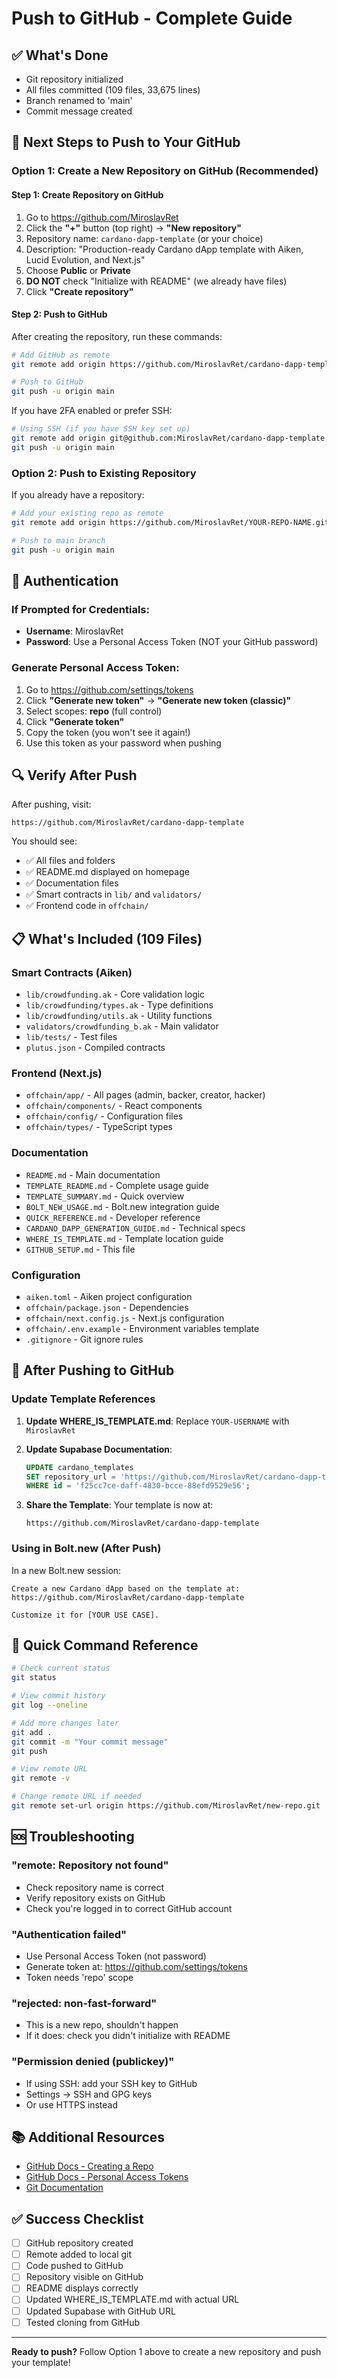 # Push to GitHub - Complete Guide

## ✅ What's Done
- Git repository initialized
- All files committed (109 files, 33,675 lines)
- Branch renamed to 'main'
- Commit message created

## 🚀 Next Steps to Push to Your GitHub

### Option 1: Create a New Repository on GitHub (Recommended)

#### Step 1: Create Repository on GitHub
1. Go to https://github.com/MiroslavRet
2. Click the **"+"** button (top right) → **"New repository"**
3. Repository name: `cardano-dapp-template` (or your choice)
4. Description: "Production-ready Cardano dApp template with Aiken, Lucid Evolution, and Next.js"
5. Choose **Public** or **Private**
6. **DO NOT** check "Initialize with README" (we already have files)
7. Click **"Create repository"**

#### Step 2: Push to GitHub
After creating the repository, run these commands:

```bash
# Add GitHub as remote
git remote add origin https://github.com/MiroslavRet/cardano-dapp-template.git

# Push to GitHub
git push -u origin main
```

If you have 2FA enabled or prefer SSH:
```bash
# Using SSH (if you have SSH key set up)
git remote add origin git@github.com:MiroslavRet/cardano-dapp-template.git
git push -u origin main
```

### Option 2: Push to Existing Repository

If you already have a repository:

```bash
# Add your existing repo as remote
git remote add origin https://github.com/MiroslavRet/YOUR-REPO-NAME.git

# Push to main branch
git push -u origin main
```

## 📝 Authentication

### If Prompted for Credentials:
- **Username**: MiroslavRet
- **Password**: Use a Personal Access Token (NOT your GitHub password)

### Generate Personal Access Token:
1. Go to https://github.com/settings/tokens
2. Click **"Generate new token"** → **"Generate new token (classic)"**
3. Select scopes: **repo** (full control)
4. Click **"Generate token"**
5. Copy the token (you won't see it again!)
6. Use this token as your password when pushing

## 🔍 Verify After Push

After pushing, visit:
```
https://github.com/MiroslavRet/cardano-dapp-template
```

You should see:
- ✅ All files and folders
- ✅ README.md displayed on homepage
- ✅ Documentation files
- ✅ Smart contracts in `lib/` and `validators/`
- ✅ Frontend code in `offchain/`

## 📋 What's Included (109 Files)

### Smart Contracts (Aiken)
- `lib/crowdfunding.ak` - Core validation logic
- `lib/crowdfunding/types.ak` - Type definitions
- `lib/crowdfunding/utils.ak` - Utility functions
- `validators/crowdfunding_b.ak` - Main validator
- `lib/tests/` - Test files
- `plutus.json` - Compiled contracts

### Frontend (Next.js)
- `offchain/app/` - All pages (admin, backer, creator, hacker)
- `offchain/components/` - React components
- `offchain/config/` - Configuration files
- `offchain/types/` - TypeScript types

### Documentation
- `README.md` - Main documentation
- `TEMPLATE_README.md` - Complete usage guide
- `TEMPLATE_SUMMARY.md` - Quick overview
- `BOLT_NEW_USAGE.md` - Bolt.new integration guide
- `QUICK_REFERENCE.md` - Developer reference
- `CARDANO_DAPP_GENERATION_GUIDE.md` - Technical specs
- `WHERE_IS_TEMPLATE.md` - Template location guide
- `GITHUB_SETUP.md` - This file

### Configuration
- `aiken.toml` - Aiken project configuration
- `offchain/package.json` - Dependencies
- `offchain/next.config.js` - Next.js configuration
- `offchain/.env.example` - Environment variables template
- `.gitignore` - Git ignore rules

## 🎯 After Pushing to GitHub

### Update Template References

1. **Update WHERE_IS_TEMPLATE.md**:
   Replace `YOUR-USERNAME` with `MiroslavRet`

2. **Update Supabase Documentation**:
   ```sql
   UPDATE cardano_templates
   SET repository_url = 'https://github.com/MiroslavRet/cardano-dapp-template'
   WHERE id = 'f25cc7ce-daff-4830-bcce-88efd9529e56';
   ```

3. **Share the Template**:
   Your template is now at:
   ```
   https://github.com/MiroslavRet/cardano-dapp-template
   ```

### Using in Bolt.new (After Push)

In a new Bolt.new session:
```
Create a new Cardano dApp based on the template at:
https://github.com/MiroslavRet/cardano-dapp-template

Customize it for [YOUR USE CASE].
```

## 🔧 Quick Command Reference

```bash
# Check current status
git status

# View commit history
git log --oneline

# Add more changes later
git add .
git commit -m "Your commit message"
git push

# View remote URL
git remote -v

# Change remote URL if needed
git remote set-url origin https://github.com/MiroslavRet/new-repo.git
```

## 🆘 Troubleshooting

### "remote: Repository not found"
- Check repository name is correct
- Verify repository exists on GitHub
- Check you're logged in to correct GitHub account

### "Authentication failed"
- Use Personal Access Token (not password)
- Generate token at: https://github.com/settings/tokens
- Token needs 'repo' scope

### "rejected: non-fast-forward"
- This is a new repo, shouldn't happen
- If it does: check you didn't initialize with README

### "Permission denied (publickey)"
- If using SSH: add your SSH key to GitHub
- Settings → SSH and GPG keys
- Or use HTTPS instead

## 📚 Additional Resources

- [GitHub Docs - Creating a Repo](https://docs.github.com/en/repositories/creating-and-managing-repositories/creating-a-new-repository)
- [GitHub Docs - Personal Access Tokens](https://docs.github.com/en/authentication/keeping-your-account-and-data-secure/creating-a-personal-access-token)
- [Git Documentation](https://git-scm.com/doc)

## ✅ Success Checklist

- [ ] GitHub repository created
- [ ] Remote added to local git
- [ ] Code pushed to GitHub
- [ ] Repository visible on GitHub
- [ ] README displays correctly
- [ ] Updated WHERE_IS_TEMPLATE.md with actual URL
- [ ] Updated Supabase with GitHub URL
- [ ] Tested cloning from GitHub

---

**Ready to push?** Follow Option 1 above to create a new repository and push your template!
